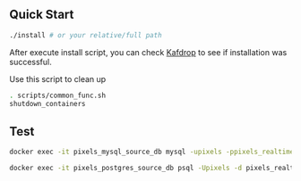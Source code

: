 ## Quick Start

```bash
./install # or your relative/full path
```

After execute install script, you can check [Kafdrop](http://localhost:9000) to see if installation was successful.

Use this script to clean up

```bash
. scripts/common_func.sh
shutdown_containers
```

## Test


```bash
docker exec -it pixels_mysql_source_db mysql -upixels -ppixels_realtime_crud -D pixels_realtime_crud

docker exec -it pixels_postgres_source_db psql -Upixels -d pixels_realtime_crud
```